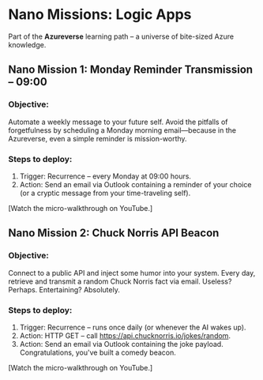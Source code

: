 # Nano Missions: Logic Apps

Part of the **Azureverse** learning path – a universe of bite-sized Azure knowledge.

## Nano Mission 1: Monday Reminder Transmission – 09:00

### Objective:

Automate a weekly message to your future self. Avoid the pitfalls of forgetfulness by scheduling a Monday morning
email—because in the Azureverse, even a simple reminder is mission-worthy.

### Steps to deploy:

1. Trigger: Recurrence – every Monday at 09:00 hours.
2. Action: Send an email via Outlook containing a reminder of your choice (or a cryptic message from your time-traveling
   self).

[Watch the micro-walkthrough on YouTube.]

## Nano Mission 2: Chuck Norris API Beacon

### Objective:

Connect to a public API and inject some humor into your system. Every day, retrieve and transmit a random Chuck Norris
fact via email. Useless? Perhaps. Entertaining? Absolutely.

### Steps to deploy:

1. Trigger: Recurrence – runs once daily (or whenever the AI wakes up).
2. Action: HTTP GET – call https://api.chucknorris.io/jokes/random.
3. Action: Send an email via Outlook containing the joke payload. Congratulations, you've built a comedy beacon.

[Watch the micro-walkthrough on YouTube.]
